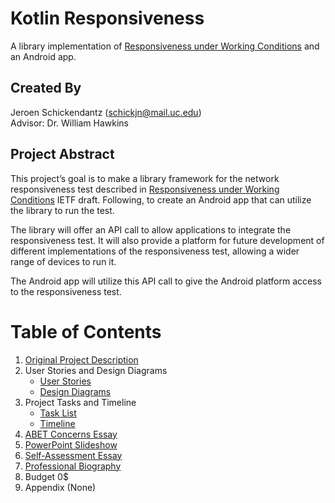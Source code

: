 # Kotlin Responsiveness
A library implementation of [Responsiveness under Working Conditions](https://datatracker.ietf.org/doc/draft-ietf-ippm-responsiveness/) and an Android app.

## Created By
Jeroen Schickendantz (schickjn@mail.uc.edu)  
Advisor: Dr. William Hawkins

## Project Abstract
This project’s goal is to make a library framework for the network responsiveness test described in [Responsiveness under Working Conditions](https://datatracker.ietf.org/doc/draft-ietf-ippm-responsiveness/) IETF draft. Following, to create an Android app that can utilize the library to run the test.  

The library will offer an API call to allow applications to integrate the responsiveness test. It will also provide a platform for future development of different implementations of the responsiveness test, allowing a wider range of devices to run it.   

The Android app will utilize this API call to give the Android platform access to the responsiveness test.

# Table of Contents
1. [Original Project Description](/senior_design_documentation/documents/Project-Description.md)
2. User Stories and Design Diagrams
   - [User Stories](/senior_design_documentation/documents/User-Stories.md)
   - [Design Diagrams](/senior_design_documentation/documents/Design-Diagrams.md)
3. Project Tasks and Timeline
   - [Task List](/senior_design_documentation/documents/Task-List.md)
   - [Timeline](/senior_design_documentation/documents/Timeline.md)
4. [ABET Concerns Essay](/senior_design_documentation/documents/Project-Constraint-Essay.docx)
5. [PowerPoint Slideshow](/senior_design_documentation/documents/Presentation.pdf)
6. [Self-Assessment Essay](/senior_design_documentation/documents/Self-Assessment-Essay.docx)
7. [Professional Biography](/senior_design_documentation/documents/Professional-Biography.md)
8. Budget 0$
9. Appendix (None)